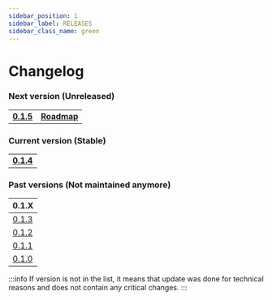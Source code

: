 ```yaml
---
sidebar_position: 1
sidebar_label: RELEASES
sidebar_class_name: green
---
```


# Changelog

### Next version (Unreleased)

|   |   |
|---|---|
|__[0.1.5](/docs/changelog/0.1#015-alpha1)__| __[Roadmap](https://github.com/stefanpejcic/openpanel/milestone/1)__|

### Current version (Stable)

|   |
|---|
|__[0.1.4](/docs/changelog/0.1#014)__|

### Past versions (Not maintained anymore)

| 0.1.X |
|---|
| [0.1.3](/docs/changelog/0.1#013) |
| [0.1.2](/docs/changelog/0.1#012) |
| [0.1.1](/docs/changelog/0.1#011) |
| [0.1.0](/docs/changelog/0.1#010) |

:::info
If version is not in the list, it means that update was done for technical reasons and does not contain any critical changes.
:::
